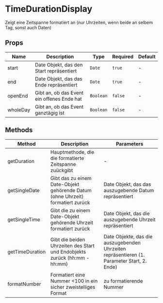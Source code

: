 # TimeDurationDisplay

Zeigt eine Zeitspanne formatiert an (nur Uhrzeiten, wenn beide an selbem Tag, sonst auch Daten)

## Props

<!-- @vuese:TimeDurationDisplay:props:start -->
|Name|Description|Type|Required|Default|
|---|---|---|---|---|
|start|Date Objekt, das den Start repräsentiert|`Date`|`true`|-|
|end|Date Objekt, das das Ende repräsentiert|`Date`|`true`|-|
|openEnd|Gibt an, ob das Event ein offenes Ende hat|`Boolean`|`false`|-|
|wholeDay|Gibt an, ob das Event ganztägig ist|`Boolean`|`false`|-|

<!-- @vuese:TimeDurationDisplay:props:end -->


## Methods

<!-- @vuese:TimeDurationDisplay:methods:start -->
|Method|Description|Parameters|
|---|---|---|
|getDuration|Hauptmethode, die die formatierte Zeitspanne zuückgibt|-|
|getSingleDate|Gibt das zu einem Date-Objekt gehörende Datum (ohne Uhrzeit) formatiert zurück|Date Objekt, das das auszugebende Datum repräsentiert|
|getSingleTime|Gibt die zu einem Date-Objekt gehörende Uhrzeit formatiert zurück|Date Objekt, das die auszugebende Uhrzeit repräsentiert|
|getTimeDuration|Gibt die beiden Uhrzeiten des Start und Endobjekts zurück (hh:mm - hh:mm)|Date Objekte, das die auszugebenden Uhrzeiten repräsentieren (1. Parameter Start, 2. Ende)|
|formatNumber|Formatiert eine Nummer <100 in ein sicher zweistelliges Format|zu formatierende Nummer|

<!-- @vuese:TimeDurationDisplay:methods:end -->


